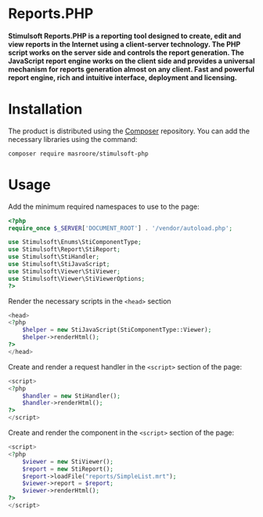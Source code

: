 # Reports.PHP

#### Stimulsoft Reports.PHP is a reporting tool designed to create, edit and view reports in the Internet using a client-server technology. The PHP script works on the server side and controls the report generation. The JavaScript report engine works on the client side and provides a universal mechanism for reports generation almost on any client. Fast and powerful report engine, rich and intuitive interface, deployment and licensing.

# Installation
The product is distributed using the [Composer](https://getcomposer.org/) repository. You can add the necessary libraries using the command:

```
composer require masroore/stimulsoft-php
```

# Usage
Add the minimum required namespaces to use to the page:
```php
<?php
require_once $_SERVER['DOCUMENT_ROOT'] . '/vendor/autoload.php';

use Stimulsoft\Enums\StiComponentType;
use Stimulsoft\Report\StiReport;
use Stimulsoft\StiHandler;
use Stimulsoft\StiJavaScript;
use Stimulsoft\Viewer\StiViewer;
use Stimulsoft\Viewer\StiViewerOptions;
?>
```

Render the necessary scripts in the `<head>` section
```php
<head>
<?php
    $helper = new StiJavaScript(StiComponentType::Viewer);
    $helper->renderHtml();
?>
</head>
```

Create and render a request handler in the `<script>` section of the page:
```php
<script>
<?php
    $handler = new StiHandler();
    $handler->renderHtml();
?>
</script>
```

Create and render the component in the `<script>` section of the page:
```php
<script>
<?php
    $viewer = new StiViewer();
    $report = new StiReport();
    $report->loadFile("reports/SimpleList.mrt");
    $viewer->report = $report;
    $viewer->renderHtml();
?>
</script>
```
